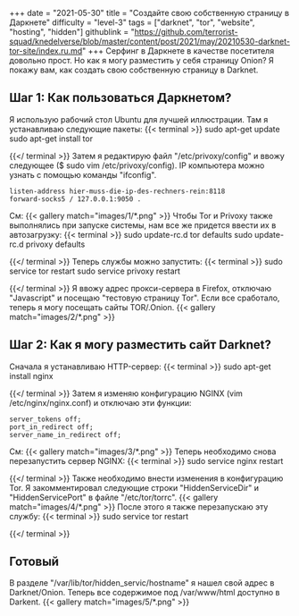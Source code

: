 +++
date = "2021-05-30"
title = "Создайте свою собственную страницу в Даркнете"
difficulty = "level-3"
tags = ["darknet", "tor", "website", "hosting", "hidden"]
githublink = "https://github.com/terrorist-squad/knedelverse/blob/master/content/post/2021/may/20210530-darknet-tor-site/index.ru.md"
+++
Серфинг в Даркнете в качестве посетителя довольно прост. Но как я могу разместить у себя страницу Onion? Я покажу вам, как создать свою собственную страницу в Darknet.
## Шаг 1: Как пользоваться Даркнетом?
Я использую рабочий стол Ubuntu для лучшей иллюстрации. Там я устанавливаю следующие пакеты:
{{< terminal >}}
sudo apt-get update
sudo apt-get install tor 

{{</ terminal >}}
Затем я редактирую файл "/etc/privoxy/config" и ввожу следующее ($ sudo vim /etc/privoxy/config). IP компьютера можно узнать с помощью команды "ifconfig".
```
listen-address hier-muss-die-ip-des-rechners-rein:8118
forward-socks5 / 127.0.0.1:9050 .

```
См:
{{< gallery match="images/1/*.png" >}}
Чтобы Tor и Privoxy также выполнялись при запуске системы, нам все же придется ввести их в автозагрузку:
{{< terminal >}}
sudo update-rc.d tor defaults
sudo update-rc.d privoxy defaults

{{</ terminal >}}
Теперь службы можно запустить:
{{< terminal >}}
sudo service tor restart
sudo service privoxy restart

{{</ terminal >}}
Я ввожу адрес прокси-сервера в Firefox, отключаю "Javascript" и посещаю "тестовую страницу Tor". Если все сработало, теперь я могу посещать сайты TOR/.Onion.
{{< gallery match="images/2/*.png" >}}

## Шаг 2: Как я могу разместить сайт Darknet?
Сначала я устанавливаю HTTP-сервер:
{{< terminal >}}
sudo apt-get install nginx

{{</ terminal >}}
Затем я изменяю конфигурацию NGINX (vim /etc/nginx/nginx.conf) и отключаю эти функции:
```
server_tokens off;
port_in_redirect off;
server_name_in_redirect off;

```
См:
{{< gallery match="images/3/*.png" >}}
Теперь необходимо снова перезапустить сервер NGINX:
{{< terminal >}}
sudo service nginx restart

{{</ terminal >}}
Также необходимо внести изменения в конфигурацию Tor. Я закомментировал следующие строки "HiddenServiceDir" и "HiddenServicePort" в файле "/etc/tor/torrc".
{{< gallery match="images/4/*.png" >}}
После этого я также перезапускаю эту службу:
{{< terminal >}}
sudo service tor restart

{{</ terminal >}}

## Готовый
В разделе "/var/lib/tor/hidden_servic/hostname" я нашел свой адрес в Darknet/Onion. Теперь все содержимое под /var/www/html доступно в Darkent.
{{< gallery match="images/5/*.png" >}}
